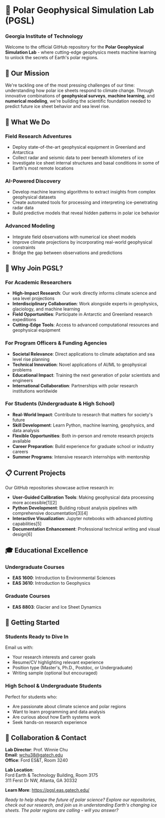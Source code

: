 # 🧊 Polar Geophysical Simulation Lab (PGSL)
### Georgia Institute of Technology

Welcome to the official GitHub repository for the **Polar Geophysical Simulation Lab** - where cutting-edge geophysics meets machine learning to unlock the secrets of Earth's polar regions.

## 🎯 Our Mission

We're tackling one of the most pressing challenges of our time: understanding how polar ice sheets respond to climate change. Through innovative combinations of **geophysical surveys**, **machine learning**, and **numerical modeling**, we're building the scientific foundation needed to predict future ice sheet behavior and sea level rise.

## 🔬 What We Do

### **Field Research Adventures**
- Deploy state-of-the-art geophysical equipment in Greenland and Antarctica
- Collect radar and seismic data to peer beneath kilometers of ice
- Investigate ice sheet internal structures and basal conditions in some of Earth's most remote locations

### **AI-Powered Discovery**
- Develop machine learning algorithms to extract insights from complex geophysical datasets
- Create automated tools for processing and interpreting ice-penetrating radar data
- Build predictive models that reveal hidden patterns in polar ice behavior

### **Advanced Modeling**
- Integrate field observations with numerical ice sheet models
- Improve climate projections by incorporating real-world geophysical constraints
- Bridge the gap between observations and predictions

## 🌟 Why Join PGSL?

### **For Academic Researchers**
- **High-Impact Research**: Our work directly informs climate science and sea level projections
- **Interdisciplinary Collaboration**: Work alongside experts in geophysics, glaciology, and machine learning
- **Field Opportunities**: Participate in Antarctic and Greenland research expeditions
- **Cutting-Edge Tools**: Access to advanced computational resources and geophysical equipment

### **For Program Officers & Funding Agencies**
- **Societal Relevance**: Direct applications to climate adaptation and sea level rise planning
- **Technical Innovation**: Novel applications of AI/ML to geophysical problems
- **Educational Impact**: Training the next generation of polar scientists and engineers
- **International Collaboration**: Partnerships with polar research institutions worldwide

### **For Students (Undergraduate & High School)**
- **Real-World Impact**: Contribute to research that matters for society's future
- **Skill Development**: Learn Python, machine learning, geophysics, and data analysis
- **Flexible Opportunities**: Both in-person and remote research projects available
- **Career Preparation**: Build experience for graduate school or industry careers
- **Summer Programs**: Intensive research internships with mentorship

## 📋 Current Projects

Our GitHub repositories showcase active research in:
- **User-Guided Calibration Tools**: Making geophysical data processing more accessible[1][2]
- **Python Development**: Building robust analysis pipelines with comprehensive documentation[3][4]
- **Interactive Visualization**: Jupyter notebooks with advanced plotting capabilities[5]
- **Documentation Enhancement**: Professional technical writing and visual design[6]

## 🎓 Educational Excellence

### **Undergraduate Courses**
- **EAS 1600**: Introduction to Environmental Sciences
- **EAS 3610**: Introduction to Geophysics

### **Graduate Courses**
- **EAS 8803**: Glacier and Ice Sheet Dynamics

## 🚀 Getting Started

### **Students Ready to Dive In**
Email us with:
- Your research interests and career goals
- Resume/CV highlighting relevant experience
- Position type (Master's, Ph.D., Postdoc, or Undergraduate)
- Writing sample (optional but encouraged)

### **High School & Undergraduate Students**
Perfect for students who:
- Are passionate about climate science and polar regions
- Want to learn programming and data analysis
- Are curious about how Earth systems work
- Seek hands-on research experience

## 🤝 Collaboration & Contact

**Lab Director**: Prof. Winnie Chu  
**Email**: wchu38@gatech.edu  
**Office**: Ford ES&T, Room 3240

**Lab Location**:  
Ford Earth & Technology Building, Room 3175  
311 Ferst Dr NW, Atlanta, GA 30332

**Learn More**: https://pgsl.eas.gatech.edu/

*Ready to help shape the future of polar science? Explore our repositories, check out our research, and join us in understanding Earth's changing ice sheets. The polar regions are calling - will you answer?*
